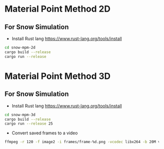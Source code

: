 # Material Point Method 2D

## For Snow Simulation

- Install Rust lang
  https://www.rust-lang.org/tools/install

```bash
cd snow-mpm-2d
cargo build --release
cargo run --release
```

# Material Point Method 3D

## For Snow Simulation

- Install Rust lang
  https://www.rust-lang.org/tools/install

```bash
cd snow-mpm-3d
cargo build --release
cargo run --release 25
```

- Convert saved frames to a video

```bash
ffmpeg -r 120 -f image2 -i frames/frame-%d.png -vcodec libx264 -b 20M video.mp4 
```